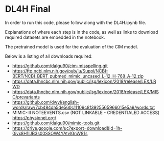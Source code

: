 # DL4H Final

In order to run this code, please follow along with the DL4H.ipynb file.

Explanations of where each step is in the code, as well as links to download required datasets are embedded in the notebook.

The pretrained model is used for the evaluation of the CIM model.

Below is a listing of all downloads required:

- https://github.com/dalgu90/cim-misspelling.git
- https://ftp.ncbi.nlm.nih.gov/pub/lu/Suppl/NCBI-BERT/NCBI_BERT_pubmed_mimic_uncased_L-12_H-768_A-12.zip
- https://data.lhncbc.nlm.nih.gov/public/lsg/lexicon/2018/release/LEX/LRWD
- https://data.lhncbc.nlm.nih.gov/public/lsg/lexicon/2018/release/LEX/MISC/prevariants
- https://github.com/dwyl/english-words/raw/7cb484da5de560c11109c8f3925565966015e5a9/words.txt
- MIMIC-III NOTEEVENTS.csv (NOT LINKABLE - CREDENTIALED ACCESS) https://physionet.org/
- https://github.com/dalgu90/mimic-tools.git
- https://drive.google.com/uc?export=download&id=1h-0ivx8H1lJB3s00SSOW4YAtvlGnW81s
